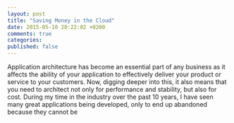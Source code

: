 ```yaml
---
layout: post
title: "Saving Money in the Cloud"
date: 2015-05-10 20:22:02 +0200
comments: true
categories: 
published: false
---
```

Application architecture has become an essential part of any business as it affects the ability of your application to effectively deliver your product or service to your customers. Now, digging deeper into this, it also means that you need to architect not only for performance and stability, but also for cost. During my time in the industry over the past 10 years, I have seen many great applications being developed, only to end up abandoned because they cannot be 